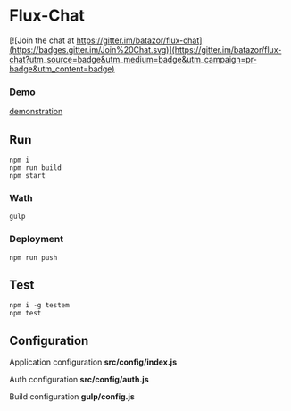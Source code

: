 # Flux-Chat

[![Join the chat at https://gitter.im/batazor/flux-chat](https://badges.gitter.im/Join%20Chat.svg)](https://gitter.im/batazor/flux-chat?utm_source=badge&utm_medium=badge&utm_campaign=pr-badge&utm_content=badge)

### Demo
[demonstration](https://flux-chat.herokuapp.com)

## Run

    npm i
    npm run build
    npm start

### Wath

    gulp

### Deployment

    npm run push

## Test

    npm i -g testem
    npm test

## Configuration

Application configuration __src/config/index.js__

Auth configuration __src/config/auth.js__

Build configuration __gulp/config.js__
